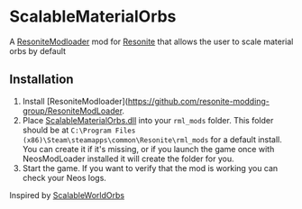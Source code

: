 # ScalableMaterialOrbs

A [ResoniteModloader](https://github.com/resonite-modding-group/ResoniteModLoader) mod for [Resonite](https://resonite.com/) that allows the user to scale material orbs by default

## Installation
1. Install [ResoniteModloader](https://github.com/resonite-modding-group/ResoniteModLoader.
1. Place [ScalableMaterialOrbs.dll](https://github.com/AlexW-578/ScalableMaterialOrbs/releases/latest/download/ScalableMaterialOrbs.dll) into your `rml_mods` folder. This folder should be at `C:\Program Files (x86)\Steam\steamapps\common\Resonite\rml_mods` for a default install. You can create it if it's missing, or if you launch the game once with NeosModLoader installed it will create the folder for you.
1. Start the game. If you want to verify that the mod is working you can check your Neos logs.

Inspired by [ScalableWorldOrbs](https://github.com/XDelta/ScalableWorldOrbs/tree/main)
